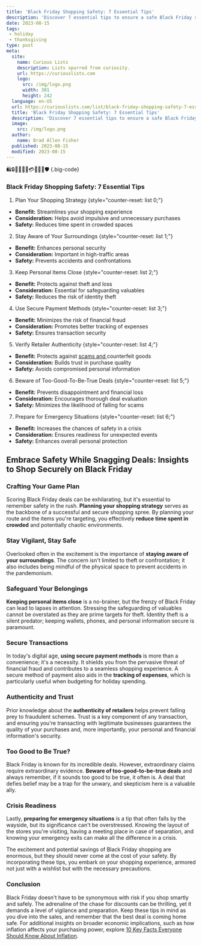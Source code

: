 ```yaml
---
title: 'Black Friday Shopping Safety: 7 Essential Tips'
description: 'Discover 7 essential tips to ensure a safe Black Friday shopping experience. Stay curious about your safety and make the most of this exciting event.'
date: 2023-08-15
tags:
 - holiday
 - thanksgiving
type: post
meta:
  site:
    name: Curious Lists
    description: Lists spurred from curiosity.
    url: https://curiouslists.com
    logo:
      src: /img/logo.png
      width: 301
      height: 242
  language: en-US
  url: https://curiouslists.com/list/black-friday-shopping-safety-7-essential-tips
  title: 'Black Friday Shopping Safety: 7 Essential Tips'
  description: 'Discover 7 essential tips to ensure a safe Black Friday shopping experience. Stay curious about your safety and make the most of this exciting event.'
  image:
    src: /img/logo.png
  author:
    name: Brad Allen Fisher
  published: 2023-08-15
  modified: 2023-08-15
---
```



🛍️🔒🛒🔎👮‍♀️💳🚪📱🌐🛡️ {.big-code}

### Black Friday Shopping Safety: 7 Essential Tips

1. Plan Your Shopping Strategy {style="counter-reset: list 0;"}
  - **Benefit:** Streamlines your shopping experience
  - **Consideration:** Helps avoid impulsive and unnecessary purchases
  - **Safety:** Reduces time spent in crowded spaces

2. Stay Aware of Your Surroundings {style="counter-reset: list 1;"}
  - **Benefit:** Enhances personal security
  - **Consideration:** Important in high-traffic areas
  - **Safety:** Prevents accidents and confrontations

3. Keep Personal Items Close {style="counter-reset: list 2;"}
  - **Benefit:** Protects against theft and loss
  - **Consideration:** Essential for safeguarding valuables
  - **Safety:** Reduces the risk of identity theft

4. Use Secure Payment Methods {style="counter-reset: list 3;"}
  - **Benefit:** Minimizes the risk of financial fraud
  - **Consideration:** Promotes better tracking of expenses
  - **Safety:** Ensures transaction security

5. Verify Retailer Authenticity {style="counter-reset: list 4;"}
  - **Benefit:** Protects against [scams   and  ](https://curiouslists.com/list/the-evolution-of-black-friday-sales-a-decade-in-review)counterfeit goods
  - **Consideration:** Builds trust in purchase quality
  - **Safety:** Avoids compromised personal information

6. Beware of Too-Good-To-Be-True Deals {style="counter-reset: list 5;"}
  - **Benefit:** Prevents disappointment and financial loss
  - **Consideration:** Encourages thorough deal evaluation
  - **Safety:** Minimizes the likelihood of falling for scams

7. Prepare for Emergency Situations {style="counter-reset: list 6;"}
  - **Benefit:** Increases the chances of safety in a crisis
  - **Consideration:** Ensures readiness for unexpected events
  - **Safety:** Enhances overall personal protection


## Embrace Safety While Snagging Deals: Insights to Shop Securely on Black Friday

### Crafting Your Game Plan

Scoring Black Friday deals can be exhilarating, but it's essential to remember safety in the rush. **Planning your shopping strategy** serves as the backbone of a successful and secure shopping spree. By planning your route and the items you're targeting, you effectively **reduce time spent in crowded** and potentially chaotic environments.

### Stay Vigilant, Stay Safe

Overlooked often in the excitement is the importance of **staying aware of your surroundings**. The concern isn't limited to theft or confrontation; it also includes being mindful of the physical space to prevent accidents in the pandemonium.

### Safeguard Your Belongings

**Keeping personal items close** is a no-brainer, but the frenzy of Black Friday can lead to lapses in attention. Stressing the safeguarding of valuables cannot be overstated as they are prime targets for theft. Identity theft is a silent predator; keeping wallets, phones, and personal information secure is paramount.

### Secure Transactions

In today's digital age, **using secure payment methods** is more than a convenience; it's a necessity. It shields you from the pervasive threat of financial fraud and contributes to a seamless shopping experience. A secure method of payment also aids in the **tracking of expenses**, which is particularly useful when budgeting for holiday spending.

### Authenticity and Trust

Prior knowledge about the **authenticity of retailers** helps prevent falling prey to fraudulent schemes. Trust is a key component of any transaction, and ensuring you're transacting with legitimate businesses guarantees the quality of your purchases and, more importantly, your personal and financial information's security.

### Too Good to Be True?

Black Friday is known for its incredible deals. However, extraordinary claims require extraordinary evidence. **Beware of too-good-to-be-true deals** and always remember, if it sounds too good to be true, it often is. A deal that defies belief may be a trap for the unwary, and skepticism here is a valuable ally.

### Crisis Readiness

Lastly, **preparing for emergency situations** is a tip that often falls by the wayside, but its significance can't be overstressed. Knowing the layout of the stores you're visiting, having a meeting place in case of separation, and knowing your emergency exits can make all the difference in a crisis.

The excitement and potential savings of Black Friday shopping are enormous, but they should never come at the cost of your safety. By incorporating these tips, you embark on your shopping experience, armored not just with a wishlist but with the necessary precautions.

### Conclusion

Black Friday doesn't have to be synonymous with risk if you shop smartly and safely. The adrenaline of the chase for discounts can be thrilling, yet it demands a level of vigilance and preparation. Keep these tips in mind as you dive into the sales, and remember that the best deal is coming home safe. For additional insights on broader economic implications, such as how inflation affects your purchasing power, explore [10 Key Facts Everyone Should Know About Inflation](link).